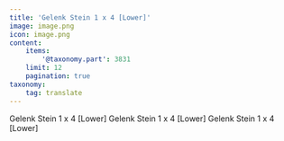 ```yaml
---
title: 'Gelenk Stein 1 x 4 [Lower]'
image: image.png
icon: image.png
content:
    items:
        '@taxonomy.part': 3831
    limit: 12
    pagination: true
taxonomy:
    tag: translate
---
```


Gelenk Stein 1 x 4 [Lower]
Gelenk Stein 1 x 4 [Lower]
Gelenk Stein 1 x 4 [Lower]
